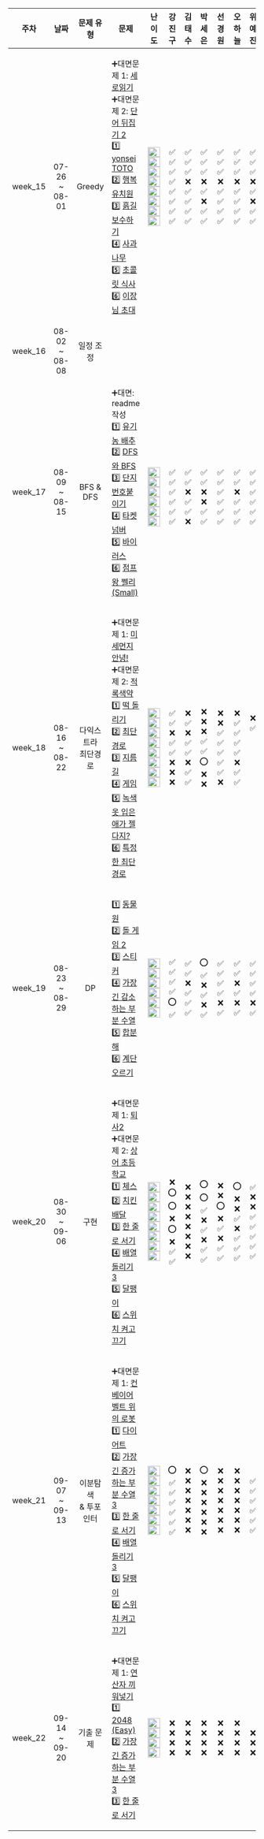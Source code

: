 | 주차 | 날짜 | 문제 유형 | 문제 | 난이도 | 강진구 | 김태수 | 박세은 | 선경원 | 오하늘 | 위예진 |
|:---:|:---:|:------:|:----:|:-----:|:-----:|:----:|:-----:|:-----:|:-----:|:-----:|
| week_15 | 07-26 <br> ~ 08-01 | Greedy | <p align=left> ➕대면문제 1: [세로읽기](https://www.acmicpc.net/problem/10798) <br> ➕대면문제 2: [단어 뒤집기 2](https://www.acmicpc.net/problem/17413) <br> 1️⃣ [yonsei TOTO](https://www.acmicpc.net/problem/12018) <br> 2️⃣ [행복유치원](https://www.acmicpc.net/problem/13164) <br> 3️⃣ [흙길 보수하기](https://www.acmicpc.net/problem/1911) <br> 4️⃣ [사과나무](https://www.acmicpc.net/problem/19539) <br> 5️⃣ [초콜릿 식사](https://www.acmicpc.net/problem/2885)  <br> 6️⃣ [이장님 초대](https://www.acmicpc.net/problem/9237) </p> | <img height="20px" width="25px" src="https://static.solved.ac/tier_small/5.svg"/> <br> <img height="20px" width="25px" src="https://static.solved.ac/tier_small/8.svg"/> <br> <img height="20px" width="25px" src="https://static.solved.ac/tier_small/8.svg"/> <br> <img height="20px" width="25px" src="https://static.solved.ac/tier_small/11.svg"/> <br> <img height="20px" width="25px" src="https://static.solved.ac/tier_small/10.svg"/> <br> <img height="20px" width="25px" src="https://static.solved.ac/tier_small/11.svg"/> <br> <img height="20px" width="25px" src="https://static.solved.ac/tier_small/9.svg"/> <br> <img height="20px" width="25px" src="https://static.solved.ac/tier_small/6.svg"/> | ✅ <br> ✅ <br> ✅ <br> ✅ <br> ✅ <br> ✅ <br> ✅ <br> ✅ | ✅ <br> ✅ <br> ✅ <br> ❌ <br> ✅ <br> ✅ <br> ✅ <br> ✅ | ✅ <br> ✅ <br> ✅ <br> ❌ <br> ✅ <br> ❌ <br> ✅ <br> ✅ | ✅ <br> ✅ <br> ✅ <br> ❌ <br> ✅ <br> ✅ <br> ✅ <br> ✅ | ✅ <br> ✅ <br> ✅ <br> ❌ <br> ✅ <br> ✅ <br> ✅ <br> ✅ | ✅ <br> ✅ <br> ✅ <br> ❌ <br> ✅ <br> ❌ <br> ✅ <br> ✅ |
| week_16 | 08-02 <br> ~ 08-08 |일정 조정| | | | | | | | |
| week_17 | 08-09 <br> ~ 08-15 | BFS & DFS | <p align=left> ➕대면: readme 작성 <br> 1️⃣ [유기농 배추](https://www.acmicpc.net/problem/1012) <br> 2️⃣ [DFS와 BFS](https://www.acmicpc.net/problem/1260) <br> 3️⃣ [단지번호붙이기](https://www.acmicpc.net/problem/2667) <br> 4️⃣ [타켓넘버](https://school.programmers.co.kr/learn/courses/30/lessons/43165) <br> 5️⃣ [바이러스](https://www.acmicpc.net/problem/2606)  <br> 6️⃣ [점프왕 쩰리 (Small)](https://www.acmicpc.net/problem/16173) </p> | <br> <img height="20px" width="25px" src="https://static.solved.ac/tier_small/9.svg"/> <br> <img height="20px" width="25px" src="https://static.solved.ac/tier_small/9.svg"/> <br> <img height="20px" width="25px" src="https://static.solved.ac/tier_small/10.svg"/> <br> <img height="20px" width="25px" src="https://static.solved.ac/tier_small/9.svg"/> <br> <img height="20px" width="25px" src="https://static.solved.ac/tier_small/8.svg"/> <br> <img height="20px" width="25px" src="https://static.solved.ac/tier_small/6.svg"/> | <br> ✅ <br> ✅ <br> ✅ <br> ✅ <br> ✅ <br> ✅ | <br> ✅ <br> ✅ <br> ❌ <br> ✅ <br> ✅ <br> ❌ | <br> ✅ <br> ✅ <br> ❌ <br> ❌ <br> ✅ <br> ✅ | <br> ✅ <br> ✅ <br> ✅ <br> ✅ <br> ✅ <br> ✅ | <br> ✅ <br> ✅ <br> ❌ <br> ✅ <br> ✅ <br> ✅ | <br> ✅ <br> ✅ <br> ✅ <br> ✅ <br> ✅ <br> ✅ |
| week_18 | 08-16 <br> ~ 08-22 | 다익스트라 <br> 최단경로 | <p align=left> ➕대면문제 1: [미세먼지 안녕!](https://www.acmicpc.net/problem/17144) <br> ➕대면문제 2: [적록색약](https://www.acmicpc.net/problem/10026) <br> 1️⃣ [떡 돌리기](https://www.acmicpc.net/problem/20007) <br> 2️⃣ [최단경로](https://www.acmicpc.net/problem/1753) <br> 3️⃣ [지름길](https://www.acmicpc.net/problem/1446) <br> 4️⃣ [게임](https://www.acmicpc.net/problem/1584) <br> 5️⃣ [녹색 옷 입은 애가 젤다지?](https://www.acmicpc.net/problem/4485)  <br> 6️⃣ [특정한 최단 경로](https://www.acmicpc.net/problem/1504) </p> | <img height="20px" width="25px" src="https://static.solved.ac/tier_small/11.svg"/> <br> <img height="20px" width="25px" src="https://static.solved.ac/tier_small/12.svg"/> <br> <img height="20px" width="25px" src="https://static.solved.ac/tier_small/12.svg"/> <br> <img height="20px" width="25px" src="https://static.solved.ac/tier_small/11.svg"/> <br> <img height="20px" width="25px" src="https://static.solved.ac/tier_small/10.svg"/> <br> <img height="20px" width="25px" src="https://static.solved.ac/tier_small/11.svg"/> <br> <img height="20px" width="25px" src="https://static.solved.ac/tier_small/12.svg"/> <br> <img height="20px" width="25px" src="https://static.solved.ac/tier_small/6.svg"/> | ✅ <br> ✅ <br> ❌ <br> ✅ <br> ✅ <br> ❌ <br> ❌ <br> ❌ | ❌ <br> ✅ <br> ❌ <br> ✅ <br> ✅ <br> ❌ <br> ✅ <br> ✅ | ❌ <br> ❌ <br> ❌ <br> ✅ <br> ✅ <br> ⭕ <br> ❌ <br> ❌ | ❌ <br> ❌ <br> ✅ <br> ✅ <br> ✅ <br> ✅ <br> ✅ <br> ❌ | ❌ <br> ✅ <br> ✅ <br> ✅ <br> ✅ <br> ❌ <br> ✅ <br> ✅ | ❌ <br> ✅ <br>  <br>  <br>  <br>  <br>  <br>  |
| week_19 | 08-23 <br> ~ 08-29 | DP | <p align=left> 1️⃣ [동물원](https://www.acmicpc.net/problem/1309) <br> 2️⃣ [돌 게임 2](https://www.acmicpc.net/problem/9656) <br> 3️⃣ [스티커](https://www.acmicpc.net/problem/9465) <br> 4️⃣ [가장 긴 감소하는 부분 수열](https://www.acmicpc.net/problem/11722) <br> 5️⃣ [합분해](https://www.acmicpc.net/problem/2225)  <br> 6️⃣ [계단 오르기](https://www.acmicpc.net/problem/2579) </p> | <img height="20px" width="25px" src="https://static.solved.ac/tier_small/10.svg"/> <br> <img height="20px" width="25px" src="https://static.solved.ac/tier_small/7.svg"/> <br> <img height="20px" width="25px" src="https://static.solved.ac/tier_small/10.svg"/> <br> <img height="20px" width="25px" src="https://static.solved.ac/tier_small/9.svg"/> <br> <img height="20px" width="25px" src="https://static.solved.ac/tier_small/11.svg"/> <br> <img height="20px" width="25px" src="https://static.solved.ac/tier_small/8.svg"/> | ✅ <br> ✅ <br> ✅ <br> ✅ <br> ⭕ <br> ✅ | ✅ <br> ✅ <br> ❌ <br> ✅ <br> ✅ <br> ✅ | ⭕ <br> ✅ <br> ❌ <br> ✅ <br> ❌ <br> ✅ | ✅ <br> ✅ <br> ✅ <br> ✅ <br> ❌ <br> ✅ | ✅ <br> ✅ <br> ❌ <br> ✅ <br> ❌ <br> ✅ | ✅ <br> ✅ <br> ✅ <br> ✅ <br> ❌ <br> ✅ |
| week_20 | 08-30 <br> ~ 09-06 | 구현 | <p align=left> ➕대면문제 1: [퇴사2](https://www.acmicpc.net/problem/15486) <br> ➕대면문제 2: [상어 초등학교](https://www.acmicpc.net/problem/21608) <br> 1️⃣ [체스](https://www.acmicpc.net/problem/1986) <br> 2️⃣ [치킨 배달](https://www.acmicpc.net/problem/15686) <br> 3️⃣ [한 줄로 서기](https://www.acmicpc.net/problem/1138) <br> 4️⃣ [배열 돌리기 3](https://www.acmicpc.net/problem/16935) <br> 5️⃣ [달팽이](https://www.acmicpc.net/problem/1913)  <br> 6️⃣ [스위치 켜고 끄기](https://www.acmicpc.net/problem/2579) </p> | <img height="20px" width="25px" src="https://static.solved.ac/tier_small/11.svg"/> <br> <img height="20px" width="25px" src="https://static.solved.ac/tier_small/11.svg"/> <br> <img height="20px" width="25px" src="https://static.solved.ac/tier_small/10.svg"/> <br> <img height="20px" width="25px" src="https://static.solved.ac/tier_small/11.svg"/> <br> <img height="20px" width="25px" src="https://static.solved.ac/tier_small/9.svg"/> <br> <img height="20px" width="25px" src="https://static.solved.ac/tier_small/11.svg"/> <br> <img height="20px" width="25px" src="https://static.solved.ac/tier_small/8.svg"/> <br> <img height="20px" width="25px" src="https://static.solved.ac/tier_small/7.svg"/> | ❌ <br> ⭕ <br> ⭕ <br> ❌ <br> ⭕ <br> ❌ <br> ✅ <br> ✅ | ❌ <br> ❌ <br> ❌ <br> ❌ <br> ❌ <br> ❌ <br> ❌ <br> ❌ | ⭕ <br> ⭕ <br> ✅ <br> ❌ <br> ✅ <br> ❌ <br> ✅ <br> ✅ | ❌ <br> ❌ <br> ⭕ <br> ❌ <br> ✅ <br> ❌ <br> ✅ <br> ✅ | ⭕ <br> ❌ <br> ❌ <br> ✅ <br> ❌ <br> ✅ <br> ✅ <br> ✅ | ✅ <br> ❌ <br> ❌ <br> ✅ <br> ✅ <br> ✅ <br> ✅ <br> ✅ |
| week_21 | 09-07 <br> ~ 09-13 | 이분탐색 <br> & 투포인터 | <p align=left> ➕대면문제 1: [컨베이어 벨트 위의 로봇](https://www.acmicpc.net/problem/20055) <br> 1️⃣ [다이어트](https://www.acmicpc.net/problem/1484) <br> 2️⃣ [가장 긴 증가하는 부분 수열 3](https://www.acmicpc.net/problem/12738) <br> 3️⃣ [한 줄로 서기](https://www.acmicpc.net/problem/1138) <br> 4️⃣ [배열 돌리기 3](https://www.acmicpc.net/problem/16935) <br> 5️⃣ [달팽이](https://www.acmicpc.net/problem/1913)  <br> 6️⃣ [스위치 켜고 끄기](https://www.acmicpc.net/problem/2579) </p> | <img height="20px" width="25px" src="https://static.solved.ac/tier_small/11.svg"/> <br> <img height="20px" width="25px" src="https://static.solved.ac/tier_small/11.svg"/> <br> <img height="20px" width="25px" src="https://static.solved.ac/tier_small/14.svg"/> <br> <img height="20px" width="25px" src="https://static.solved.ac/tier_small/9.svg"/> <br> <img height="20px" width="25px" src="https://static.solved.ac/tier_small/11.svg"/> <br> <img height="20px" width="25px" src="https://static.solved.ac/tier_small/8.svg"/> <br> <img height="20px" width="25px" src="https://static.solved.ac/tier_small/7.svg"/> | ⭕ <br> ✅ <br> ✅ <br> ✅ <br> ✅ <br> ✅ <br> ✅ | ❌ <br> ❌ <br> ❌ <br> ❌ <br> ❌ <br> ❌ <br> ❌ | ⭕ <br> ❌ <br> ❌ <br> ❌ <br> ❌ <br> ❌ <br> ❌ | ❌ <br> ❌ <br> ❌ <br> ❌ <br> ❌ <br> ❌ <br> ❌ | ❌ <br> ❌ <br> ❌ <br> ❌ <br> ❌ <br> ❌ <br> ❌ |    <br> ✅ <br> ✅ <br> ✅ <br> ✅ <br> ✅ <br> ✅ |
| week_22 | 09-14 <br> ~ 09-20 | 기출 문제 | <p align=left> ➕대면문제 1: [연산자 끼워넣기](https://www.acmicpc.net/problem/14888) <br> 1️⃣ [2048 (Easy)](https://www.acmicpc.net/problem/12100) <br> 2️⃣ [가장 긴 증가하는 부분 수열 3](https://www.acmicpc.net/problem/12738) <br> 3️⃣ [한 줄로 서기](https://www.acmicpc.net/problem/1138)  </p> | <img height="20px" width="25px" src="https://static.solved.ac/tier_small/10.svg"/> <br> <img height="20px" width="25px" src="https://static.solved.ac/tier_small/14.svg"/> <br> <img height="20px" width="25px" src="https://static.solved.ac/tier_small/14.svg"/> <br> <img height="20px" width="25px" src="https://static.solved.ac/tier_small/9.svg"/> | ❌ <br> ❌ <br> ❌ <br> ❌ | ❌ <br> ❌ <br> ❌ <br> ❌ | ❌ <br> ❌ <br> ❌ <br> ❌ | ❌ <br> ❌ <br> ❌ <br> ❌ | ❌ <br> ❌ <br> ❌ <br> ❌ |    <br> ❌ <br> ❌ <br> ❌ |
